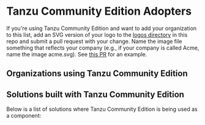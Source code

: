 # Tanzu Community Edition Adopters

If you're using Tanzu Community Edition and want to add your organization to this list, add an SVG version of your logo to the [logos directory](https://github.com/vmware-tanzu/community-edition/blob/main/logos) in this repo and submit a pull request with your change. Name the image file something that reflects your company (e.g., if your company is called Acme, name the image acme.svg). See [this PR](https://github.com/vmware-tanzu/carvel/pull/280) for an example.

## Organizations using Tanzu Community Edition

## Solutions built with Tanzu Community Edition

Below is a list of solutions where Tanzu Community Edition is being used as a component:


